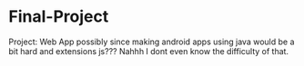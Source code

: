 # Final-Project 

Project: Web App possibly since making android apps using java would be a bit hard and extensions js??? Nahhh I dont even know the difficulty of that.
